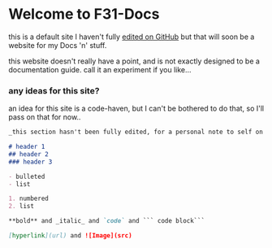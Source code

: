 # Welcome to F31-Docs

this is a default site I haven't fully [edited on GitHub](https://github.com/F31-code/F31-code.github.io/edit/main/index.md) but that will soon be a website for my Docs 'n' stuff.

this website doesn't really have a point, and is not exactly designed to be a documentation guide. call it an experiment if you like...

### any ideas for this site?

an idea for this site is a code-haven, but I can't be bothered to do that, so I'll pass on that for now..

```markdown
_this section hasn't been fully edited, for a personal note to self on how to make this kind of site_

# header 1
## header 2
### header 3

- bulleted
- list

1. numbered
2. list

**bold** and _italic_ and `code` and ``` code block```

[hyperlink](url) and ![Image](src)
```
